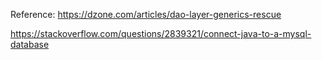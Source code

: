 Reference:
https://dzone.com/articles/dao-layer-generics-rescue

https://stackoverflow.com/questions/2839321/connect-java-to-a-mysql-database